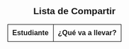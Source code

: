 <html lang="es">
<head>
    <meta charset="UTF-8">
    <meta name="viewport" content="width=device-width, initial-scale=1.0">
    <title>Lista de Compartir</title>
<script src="https://www.gstatic.com/firebasejs/8.10.0/firebase-app.js"></script>
<script src="https://www.gstatic.com/firebasejs/8.10.0/firebase-database.js"></script>
    <style>
        body { font-family: Arial, sans-serif; text-align: center; }
        table { width: 60%; margin: auto; border-collapse: collapse; }
        th, td { border: 1px solid black; padding: 10px; text-align: left; }
        input { width: 100%; padding: 5px; }
        button { margin-top: 10px; padding: 10px; cursor: pointer; }
    </style>
</head>
<body>
    <h2>Lista de Compartir</h2>
    <table>
        <thead>
            <tr>
                <th>Estudiante</th>
                <th>¿Qué va a llevar?</th>
            </tr>
        </thead>
        <tbody id="lista">
            <!-- Se llenará dinámicamente -->
        </tbody>
    </table>
    <script>
const firebaseConfig = {
  apiKey: "AIzaSyCpCSFy621DXXmsORl8HffbFvDdaP0Y7XE",
  authDomain: "mapa-margaritas.firebaseapp.com",
  databaseURL: "https://mapa-margaritas-default-rtdb.firebaseio.com",
  projectId: "mapa-margaritas",
  storageBucket: "mapa-margaritas.firebasestorage.app",
  messagingSenderId: "474984702533",
  appId: "1:474984702533:web:7be228872db83b357db92c",
  measurementId: "G-TVM15DZW7W"
};
        
        firebase.initializeApp(firebaseConfig);
        const db = firebase.database();

        const estudiantes = ["Jorgita", "Leidis", "Lau", "MAJO", "Cristian", "Karen", "Jeferson", "Marito", "Cordero", "Angella", "Yuyis", "Ducu", "Gamboas", "Sofi", "Lucho", "Daniel", "Mafe", "Deilis", "Nico", "Aaron", "Aletsa", "Sharol", "Juancho", "Liz", "Julian", "Rayfel", "Viloria"];
        
        function cargarLista() {
            const lista = document.getElementById("lista");
            lista.innerHTML = "";
            estudiantes.forEach(nombre => {
                const fila = document.createElement("tr");
                fila.innerHTML = `<td>${nombre}</td><td><input type="text" id="${nombre}" disabled></td>`;
                lista.appendChild(fila);
                cargarDato(nombre);
            });
        }
        
        function cargarDato(nombre) {
            db.ref("listaCompartir/" + nombre).once("value", snapshot => {
                const valor = snapshot.val();
                const input = document.getElementById(nombre);
                if (valor) {
                    input.value = valor;
                } else {
                    input.disabled = false;
                    input.addEventListener("change", () => guardarDato(nombre, input.value));
                }
            });
        }
        
        function guardarDato(nombre, valor) {
            db.ref("listaCompartir/" + nombre).set(valor);
            document.getElementById(nombre).disabled = true;
            alert("Dato guardado");
        }
        
        cargarLista();
    </script>
</body>
</html>
